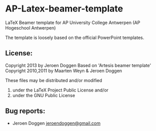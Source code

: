 AP-Latex-beamer-template
========================

LaTeX Beamer template for AP University College Antwerpen (AP Hogeschool Antwerpen)

The template is loosely based on the official PowerPoint templates.

License:
--------
Copyright 2013 by Jeroen Doggen 
Based on 'Artesis beamer template' Copyright 2010,2011 by Maarten Weyn & Jeroen Doggen

These files may be distributed and/or modified

1. under the LaTeX Project Public License and/or
2. under the GNU Public License

Bug reports:
------------
 * Jeroen Doggen <jeroendoggen@gmail.com>
